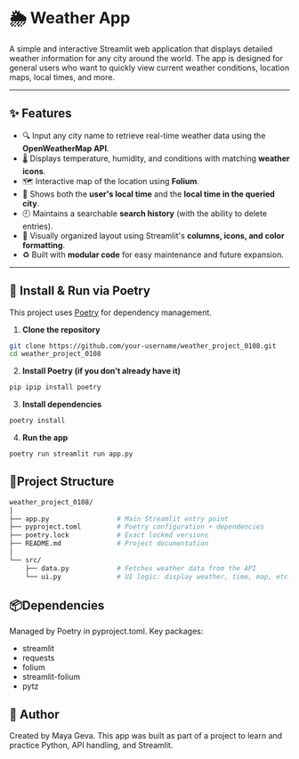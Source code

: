 
# 🌦️ Weather App

A simple and interactive Streamlit web application that displays detailed weather information for any city around the world. The app is designed for general users who want to quickly view current weather conditions, location maps, local times, and more.

---

## ✨ Features

- 🔍 Input any city name to retrieve real-time weather data using the **OpenWeatherMap API**.
- 🌡️ Displays temperature, humidity, and conditions with matching **weather icons**.
- 🗺️ Interactive map of the location using **Folium**.
- 🧭 Shows both the **user's local time** and the **local time in the queried city**.
- 🕘 Maintains a searchable **search history** (with the ability to delete entries).
- 🎨 Visually organized layout using Streamlit's **columns, icons, and color formatting**.
- ♻️ Built with **modular code** for easy maintenance and future expansion.

---

## 🚀 Install & Run via Poetry
This project uses [Poetry](https://python-poetry.org) for dependency management.
1. **Clone the repository**
```bash
git clone https://github.com/your-username/weather_project_0108.git
cd weather_project_0108
```
2. **Install Poetry (if you don’t already have it)**
```bash
pip ipip install poetry
```
3. **Install dependencies**
```bash
poetry install
```
4. **Run the app**
```bash
poetry run streamlit run app.py
```

## 📁Project Structure
```bash
weather_project_0108/
│
├── app.py                 # Main Streamlit entry point
├── pyproject.toml         # Poetry configuration + dependencies
├── poetry.lock            # Exact locked versions
├── README.md              # Project documentation
│
└── src/
    ├── data.py            # Fetches weather data from the API
    └── ui.py              # UI logic: display weather, time, map, etc.               # UI logic: display weather, time, map, etc.
```

## 📦Dependencies
Managed by Poetry in pyproject.toml. Key packages:
- streamlit
- requests
- folium
- streamlit-folium
- pytz


## 👩 Author
Created by Maya Geva. 
This app was built as part of a project to learn and practice Python, API handling, and Streamlit.

